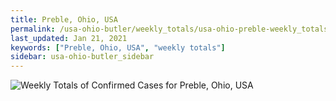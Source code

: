 ```yaml
---
title: Preble, Ohio, USA
permalink: /usa-ohio-butler/weekly_totals/usa-ohio-preble-weekly_totals.html
last_updated: Jan 21, 2021
keywords: ["Preble, Ohio, USA", "weekly totals"]
sidebar: usa-ohio-butler_sidebar
---
```


![Weekly Totals of Confirmed Cases for Preble, Ohio, USA](/covid_tracker/images/graphs/usa-ohio-preble-weekly_totals_graph.png)
